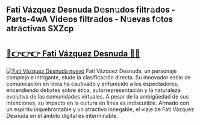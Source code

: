 ## Fati Vázquez Desnuda D𝚎sn𝚞dos filtr𝚊dos - Parts-4wA Vid𝚎os filtr𝚊dos - N𝚞evas f𝚘tos atr𝚊ctivas SXZcp

# <h2><a href="http://mbc7o1.tromn.icu/?c=Fati+V%c3%a1zquez+Desnuda">🔗👉👉👉 Fati Vázquez Desnuda 🔗🔗</a></h2>

[![Fati Vázquez Desnuda nuevo](https://i.imgur.com/pEAQMta.gif)](http://mbc7o1.tromn.icu/?c=Fati+V%c3%a1zquez+Desnuda)
Fati Vázquez Desnuda, un personaje complejo e intrigante, elude la clasificación directa. Su innovador estilo de comunicación en línea ha cautivado y enfurecido a los espectadores, encendiendo debates sobre ética, autorrepresentación y la naturaleza evolutiva de las comunidades virtuales. A pesar de la ambigüedad de sus intenciones, su impacto en la cultura en línea es indiscutible. Armado con un espíritu inquebrantable y un atractivo innegable, el viaje de Fati Vázquez Desnuda en el ámbito digital es interminable.
